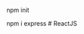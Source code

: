 <!-- 1. Create project -->

npm init

<!-- 2. Install Express -->
npm i express
#   R e a c t J S  
 